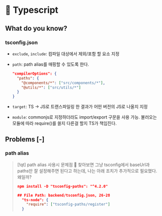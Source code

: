 # 󰏢 Typescript


## What do you know?

### tsconfig.json

- `exclude`, `include`:
  컴파일 대상에서 제외/포함 할 요소 지정

- `path`:
  path alias를 매핑할 수 있도록 한다.
  ```json
  "compilerOptions": {
    "paths": {
      "@components/*": ["src/components/*"],
      "@utils/*": ["src/utils/*"]
    }
  }
  ```

- `target`:
  TS -> JS로 트랜스파일링 한 결과가 어떤 버전의 JS로 나올지 지정

- `module`:
  commonjs로 지정하더라도 import/export 구문을 사용 가능. 불러오는 모듈에 따라 require()를 쓸지 다른걸 할지 TS가 책임진다.




## Problems [-]

### path alias


> [!qt] path alias 사용시 문제점
>   󱞪 찾아보면 그냥 tsconfig에서 baseUrl과 paths만 잘 설정해주면 된다고 하는데, 나는 아래 조치가 추가적으로 필요했다. 왜일까?
>
> ```json
> npm install -D "tsconfig-paths": "^4.2.0"
>
> ## File Path: backend/tsconfig.json, 26-28
>   "ts-node": {
>     "require": ["tsconfig-paths/register"]
>   }
> ```
